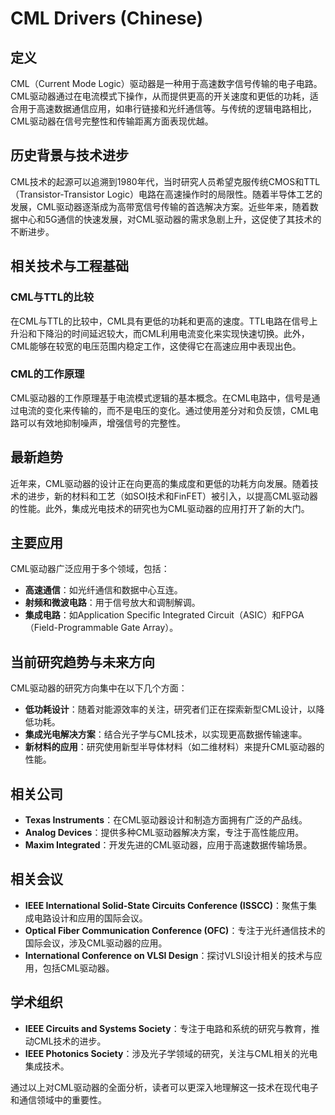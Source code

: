 # CML Drivers (Chinese)

## 定义

CML（Current Mode Logic）驱动器是一种用于高速数字信号传输的电子电路。CML驱动器通过在电流模式下操作，从而提供更高的开关速度和更低的功耗，适合用于高速数据通信应用，如串行链接和光纤通信等。与传统的逻辑电路相比，CML驱动器在信号完整性和传输距离方面表现优越。

## 历史背景与技术进步

CML技术的起源可以追溯到1980年代，当时研究人员希望克服传统CMOS和TTL（Transistor-Transistor Logic）电路在高速操作时的局限性。随着半导体工艺的发展，CML驱动器逐渐成为高带宽信号传输的首选解决方案。近些年来，随着数据中心和5G通信的快速发展，对CML驱动器的需求急剧上升，这促使了其技术的不断进步。

## 相关技术与工程基础

### CML与TTL的比较

在CML与TTL的比较中，CML具有更低的功耗和更高的速度。TTL电路在信号上升沿和下降沿的时间延迟较大，而CML利用电流变化来实现快速切换。此外，CML能够在较宽的电压范围内稳定工作，这使得它在高速应用中表现出色。

### CML的工作原理

CML驱动器的工作原理基于电流模式逻辑的基本概念。在CML电路中，信号是通过电流的变化来传输的，而不是电压的变化。通过使用差分对和负反馈，CML电路可以有效地抑制噪声，增强信号的完整性。

## 最新趋势

近年来，CML驱动器的设计正在向更高的集成度和更低的功耗方向发展。随着技术的进步，新的材料和工艺（如SOI技术和FinFET）被引入，以提高CML驱动器的性能。此外，集成光电技术的研究也为CML驱动器的应用打开了新的大门。

## 主要应用

CML驱动器广泛应用于多个领域，包括：

- **高速通信**：如光纤通信和数据中心互连。
- **射频和微波电路**：用于信号放大和调制解调。
- **集成电路**：如Application Specific Integrated Circuit（ASIC）和FPGA（Field-Programmable Gate Array）。

## 当前研究趋势与未来方向

CML驱动器的研究方向集中在以下几个方面：

- **低功耗设计**：随着对能源效率的关注，研究者们正在探索新型CML设计，以降低功耗。
- **集成光电解决方案**：结合光子学与CML技术，以实现更高数据传输速率。
- **新材料的应用**：研究使用新型半导体材料（如二维材料）来提升CML驱动器的性能。

## 相关公司

- **Texas Instruments**：在CML驱动器设计和制造方面拥有广泛的产品线。
- **Analog Devices**：提供多种CML驱动器解决方案，专注于高性能应用。
- **Maxim Integrated**：开发先进的CML驱动器，应用于高速数据传输场景。

## 相关会议

- **IEEE International Solid-State Circuits Conference (ISSCC)**：聚焦于集成电路设计和应用的国际会议。
- **Optical Fiber Communication Conference (OFC)**：专注于光纤通信技术的国际会议，涉及CML驱动器的应用。
- **International Conference on VLSI Design**：探讨VLSI设计相关的技术与应用，包括CML驱动器。

## 学术组织

- **IEEE Circuits and Systems Society**：专注于电路和系统的研究与教育，推动CML技术的进步。
- **IEEE Photonics Society**：涉及光子学领域的研究，关注与CML相关的光电集成技术。

通过以上对CML驱动器的全面分析，读者可以更深入地理解这一技术在现代电子和通信领域中的重要性。